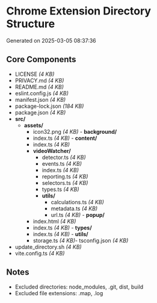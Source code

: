 # Chrome Extension Directory Structure
Generated on 2025-03-05 08:37:36

## Core Components

- LICENSE _(4 KB)_
- PRIVACY.md _(4 KB)_
- README.md _(4 KB)_
- eslint.config.js _(4 KB)_
- manifest.json _(4 KB)_
- package-lock.json _(184 KB)_
- package.json _(4 KB)_
- **src/**
    - **assets/**
        - icon32.png _(4 KB)_    - **background/**
        - index.ts _(4 KB)_    - **content/**
        - index.ts _(4 KB)_
        - **videoWatcher/**
            - detector.ts _(4 KB)_
            - events.ts _(4 KB)_
            - index.ts _(4 KB)_
            - reporting.ts _(4 KB)_
            - selectors.ts _(4 KB)_
            - types.ts _(4 KB)_
            - **utils/**
                - calculations.ts _(4 KB)_
                - metadata.ts _(4 KB)_
                - url.ts _(4 KB)_    - **popup/**
        - index.html _(4 KB)_
        - index.ts _(4 KB)_    - **types/**
        - index.ts _(4 KB)_    - **utils/**
        - storage.ts _(4 KB)_- tsconfig.json _(4 KB)_
- update_directory.sh _(4 KB)_
- vite.config.ts _(4 KB)_

## Notes
- Excluded directories: node_modules, .git, dist, build
- Excluded file extensions: .map, .log
